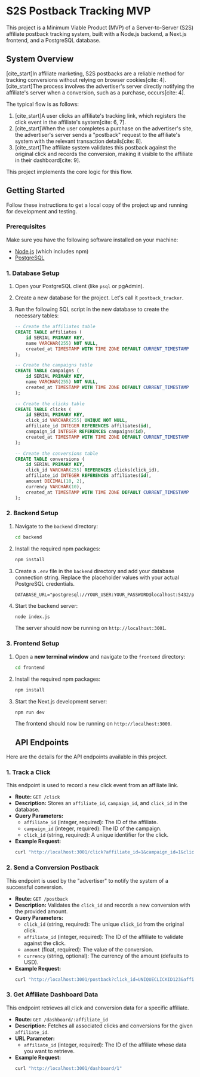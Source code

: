 # S2S Postback Tracking MVP

This project is a Minimum Viable Product (MVP) of a Server-to-Server (S2S) affiliate postback tracking system, built with a Node.js backend, a Next.js frontend, and a PostgreSQL database.

## System Overview

[cite_start]In affiliate marketing, S2S postbacks are a reliable method for tracking conversions without relying on browser cookies[cite: 4]. [cite_start]The process involves the advertiser's server directly notifying the affiliate's server when a conversion, such as a purchase, occurs[cite: 4].

The typical flow is as follows:
1.  [cite_start]A user clicks an affiliate's tracking link, which registers the click event in the affiliate's system[cite: 6, 7].
2.  [cite_start]When the user completes a purchase on the advertiser's site, the advertiser's server sends a "postback" request to the affiliate's system with the relevant transaction details[cite: 8].
3.  [cite_start]The affiliate system validates this postback against the original click and records the conversion, making it visible to the affiliate in their dashboard[cite: 9].

This project implements the core logic for this flow.
## Getting Started

Follow these instructions to get a local copy of the project up and running for development and testing.

### Prerequisites

Make sure you have the following software installed on your machine:
* [Node.js](https://nodejs.org/) (which includes npm)
* [PostgreSQL](https://www.postgresql.org/download/)

### 1. Database Setup

1.  Open your PostgreSQL client (like `psql` or pgAdmin).
2.  Create a new database for the project. Let's call it `postback_tracker`.
3.  Run the following SQL script in the new database to create the necessary tables:

    ```sql
    -- Create the affiliates table
    CREATE TABLE affiliates (
        id SERIAL PRIMARY KEY,
        name VARCHAR(255) NOT NULL,
        created_at TIMESTAMP WITH TIME ZONE DEFAULT CURRENT_TIMESTAMP
    );

    -- Create the campaigns table
    CREATE TABLE campaigns (
        id SERIAL PRIMARY KEY,
        name VARCHAR(255) NOT NULL,
        created_at TIMESTAMP WITH TIME ZONE DEFAULT CURRENT_TIMESTAMP
    );

    -- Create the clicks table
    CREATE TABLE clicks (
        id SERIAL PRIMARY KEY,
        click_id VARCHAR(255) UNIQUE NOT NULL,
        affiliate_id INTEGER REFERENCES affiliates(id),
        campaign_id INTEGER REFERENCES campaigns(id),
        created_at TIMESTAMP WITH TIME ZONE DEFAULT CURRENT_TIMESTAMP
    );

    -- Create the conversions table
    CREATE TABLE conversions (
        id SERIAL PRIMARY KEY,
        click_id VARCHAR(255) REFERENCES clicks(click_id),
        affiliate_id INTEGER REFERENCES affiliates(id),
        amount DECIMAL(10, 2),
        currency VARCHAR(10),
        created_at TIMESTAMP WITH TIME ZONE DEFAULT CURRENT_TIMESTAMP
    );
    ```

### 2. Backend Setup

1.  Navigate to the `backend` directory:
    ```bash
    cd backend
    ```
2.  Install the required npm packages:
    ```bash
    npm install
    ```
3.  Create a `.env` file in the `backend` directory and add your database connection string. Replace the placeholder values with your actual PostgreSQL credentials.
    ```env
    DATABASE_URL="postgresql://YOUR_USER:YOUR_PASSWORD@localhost:5432/postback_tracker"
    ```
4.  Start the backend server:
    ```bash
    node index.js
    ```
    The server should now be running on `http://localhost:3001`.

### 3. Frontend Setup

1.  Open a **new terminal window** and navigate to the `frontend` directory:
    ```bash
    cd frontend
    ```
2.  Install the required npm packages:
    ```bash
    npm install
    ```
3.  Start the Next.js development server:
    ```bash
    npm run dev
    ```
    The frontend should now be running on `http://localhost:3000`.

    ## API Endpoints

Here are the details for the API endpoints available in this project.

### 1. Track a Click

This endpoint is used to record a new click event from an affiliate link.

* **Route:** `GET /click`
* **Description:** Stores an `affiliate_id`, `campaign_id`, and `click_id` in the database.
* **Query Parameters:**
    * `affiliate_id` (integer, required): The ID of the affiliate.
    * `campaign_id` (integer, required): The ID of the campaign.
    * `click_id` (string, required): A unique identifier for the click.
* **Example Request:**
    ```bash
    curl "http://localhost:3001/click?affiliate_id=1&campaign_id=1&click_id=UNIQUECLICKID123"
    ```

### 2. Send a Conversion Postback

This endpoint is used by the "advertiser" to notify the system of a successful conversion.

* **Route:** `GET /postback`
* **Description:** Validates the `click_id` and records a new conversion with the provided amount.
* **Query Parameters:**
    * `click_id` (string, required): The unique `click_id` from the original click.
    * `affiliate_id` (integer, required): The ID of the affiliate to validate against the click.
    * `amount` (float, required): The value of the conversion.
    * `currency` (string, optional): The currency of the amount (defaults to USD).
* **Example Request:**
    ```bash
    curl "http://localhost:3001/postback?click_id=UNIQUECLICKID123&affiliate_id=1&amount=99.99&currency=USD"
    ```

### 3. Get Affiliate Dashboard Data

This endpoint retrieves all click and conversion data for a specific affiliate.

* **Route:** `GET /dashboard/:affiliate_id`
* **Description:** Fetches all associated clicks and conversions for the given `affiliate_id`.
* **URL Parameter:**
    * `affiliate_id` (integer, required): The ID of the affiliate whose data you want to retrieve.
* **Example Request:**
    ```bash
    curl "http://localhost:3001/dashboard/1"
    ```